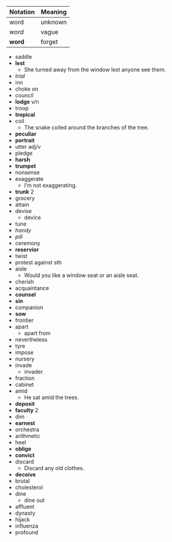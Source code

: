 | Notation | Meaning |
| -------- | ------- |
| word     | unknown |
| _word_   | vague   |
| **word** | forget  |

- saddle
- **lest**
  - She turned away from the window lest anyone see them.
- _trial_
- inn
- choke on
- council
- **lodge** v/n
- troop
- **tropical**
- coil
  - The snake coiled around the branches of the tree.
- **peculiar**
- **portrait**
- utter adj/v
- pledge
- **harsh**
- **trumpet**
- nonsense
- exaggerate
  - I’m not exaggerating.
- **trunk** 2
- grocery
- attain
- devise
  - device
- tune
- _handy_
- _pill_
- ceremony
- **reservior**
- twist
- protest against sth
- aisle
  - Would you like a window seat or an aisle seat.
- cherish
- acquaintance
- **counsel**
- **sin**
- companion
- **sow**
- frontier
- apart
  - apart from
- nevertheless
- tyre
- impose
- nursery
- invade
  - invader
- fraction
- cabinet
- amid
  - He sat amid the trees.
- **deposit**
- **faculty** 2
- dim
- **earnest**
- orchestra
- arithmetic
- heel
- **oblige**
- **convict**
- discard
  - Discard any old clothes.
- **deceive**
- brutal
- cholesterol
- dine
  - dine out
- affluent
- dynasty
- hijack
- influenza
- profound
